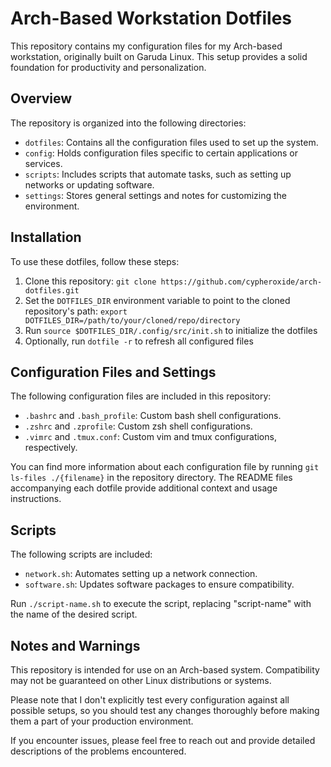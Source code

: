 # Arch-Based Workstation Dotfiles

This repository contains my configuration files for my Arch-based workstation, originally built on Garuda Linux. This setup provides a solid foundation for productivity and personalization.

## Overview

The repository is organized into the following directories:

- `dotfiles`: Contains all the configuration files used to set up the system.
- `config`: Holds configuration files specific to certain applications or services.
- `scripts`: Includes scripts that automate tasks, such as setting up networks or updating software.
- `settings`: Stores general settings and notes for customizing the environment.

## Installation

To use these dotfiles, follow these steps:

1. Clone this repository: `git clone https://github.com/cypheroxide/arch-dotfiles.git`
2. Set the `DOTFILES_DIR` environment variable to point to the cloned repository's path: `export DOTFILES_DIR=/path/to/your/cloned/repo/directory`
3. Run `source $DOTFILES_DIR/.config/src/init.sh` to initialize the dotfiles
4. Optionally, run `dotfile -r` to refresh all configured files

## Configuration Files and Settings

The following configuration files are included in this repository:

- `.bashrc` and `.bash_profile`: Custom bash shell configurations.
- `.zshrc` and `.zprofile`: Custom zsh shell configurations.
- `.vimrc` and `.tmux.conf`: Custom vim and tmux configurations, respectively.

You can find more information about each configuration file by running `git ls-files ./{filename}` in the repository directory. The README files accompanying each dotfile provide additional context and usage instructions.

## Scripts

The following scripts are included:

- `network.sh`: Automates setting up a network connection.
- `software.sh`: Updates software packages to ensure compatibility.

Run `./script-name.sh` to execute the script, replacing "script-name" with the name of the desired script.

## Notes and Warnings

This repository is intended for use on an Arch-based system. Compatibility may not be guaranteed on other Linux distributions or systems.

Please note that I don't explicitly test every configuration against all possible setups, so you should test any changes thoroughly before making them a part of your production environment.

If you encounter issues, please feel free to reach out and provide detailed descriptions of the problems encountered.